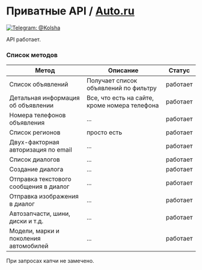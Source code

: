 # Приватные API / [Auto.ru](https://auto.ru/)
[![Telegram: @Kolsha](https://img.shields.io/badge/contact-@Kolsha-blue.svg?style=flat)](https://t.me/Kolsha)

API работает.

### Список методов
Метод | Описание | Статус 
|---|---|---|
| Список объявлений | Получает список объявлений по фильтру | работает|
| Детальная информация об объявлении| Все, что есть на сайте, кроме номера телефона | работает|
| Номера телефонов объявления| ...  | работает|
| Список регионов| просто есть  | работает|
| Двух-факторная авторизация по email| ...  | работает|
| Список диалогов| ...  | работает|
| Создание диалога| ...  | работает|
| Отправка текстового сообщения в диалог| ...  | работает|
| Отправка изображения в диалог| ...  | работает|
| Автозапчасти, шини, диски и т.д.| ...  | работает|
| Модели, марки и поколения автомобилей| ...  | работает|

При запросах капчи не замечено.